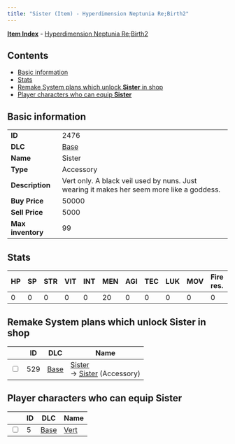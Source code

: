 ```yaml
---
title: "Sister (Item) - Hyperdimension Neptunia Re;Birth2"
---
```


[**Item Index**](/neptunia/rb2/item/index.html) - [Hyperdimension Neptunia Re;Birth2](/neptunia/rb2)

## Contents

- [Basic information](#basic-information)
- [Stats](#stats)
- [Remake System plans which unlock **Sister** in shop](#remake-system-plans-which-unlock-sister-in-shop)
- [Player characters who can equip **Sister**](#player-characters-who-can-equip-sister)

## Basic information

|   |   |
| -- | -- |
| **ID** | 2476 |
| **DLC** | [Base](/neptunia/rb2/dlc/0-base.html) |
| **Name** | Sister |
| **Type** | Accessory |
| **Description** | Vert only. A black veil used by nuns. Just wearing it makes her seem more like a goddess. |
| **Buy Price** | 50000 |
| **Sell Price** | 5000 |
| **Max inventory** | 99 |

## Stats

| HP | SP | STR | VIT | INT | MEN | AGI | TEC | LUK | MOV | Fire res. | Ice res. | Wind res. | Lightning res. |
| -- | -- | --- | --- | --- | --- | --- | --- | --- | --- | --------- | -------- | --------- | -------------- |
| 0 | 0 | 0 | 0 | 0 | 20 | 0 | 0 | 0 | 0 | 0 | 0 | 0 | 0 |

## Remake System plans which unlock **Sister** in shop

|    | ID | DLC | Name |
| -- | -- | --- | ---- |
| <input type="checkbox" id="rb2-remake-0-529" class="trackbox" /> | 529 | [Base](/neptunia/rb2/dlc/0-base.html) | [Sister](/neptunia/rb2/remake/0-529-sister.html)<br />→ [Sister](/neptunia/rb2/item/0-2476-sister.html) (Accessory) |

## Player characters who can equip **Sister**

|    | ID | DLC | Name |
| -- | -- | --- | ---- |
| <input type="checkbox" id="rb2-player-0-5" class="trackbox" /> | 5 | [Base](/neptunia/rb2/dlc/0-base.html) | [Vert](/neptunia/rb2/player/0-5-vert.html) |